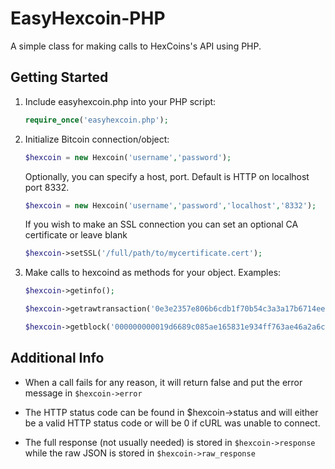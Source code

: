 EasyHexcoin-PHP
===============

A simple class for making calls to HexCoins's API using PHP.

Getting Started
---------------
1. Include easyhexcoin.php into your PHP script:

    ```php
    require_once('easyhexcoin.php');
    ```
2. Initialize Bitcoin connection/object:

    ```php
    $hexcoin = new Hexcoin('username','password');
    ```

    Optionally, you can specify a host, port. Default is HTTP on localhost port 8332.

    ```php
    $hexcoin = new Hexcoin('username','password','localhost','8332');
    ```

    If you wish to make an SSL connection you can set an optional CA certificate or leave blank
    ```php
    $hexcoin->setSSL('/full/path/to/mycertificate.cert');
    ````

3. Make calls to hexcoind as methods for your object. Examples:

    ```php
    $hexcoin->getinfo();
    
    $hexcoin->getrawtransaction('0e3e2357e806b6cdb1f70b54c3a3a17b6714ee1f0e68bebb44a74b1efd512098',1);
    
    $hexcoin->getblock('000000000019d6689c085ae165831e934ff763ae46a2a6c172b3f1b60a8ce26f');
    ```

Additional Info
---------------
* When a call fails for any reason, it will return false and put the error message in `$hexcoin->error`

* The HTTP status code can be found in $hexcoin->status and will either be a valid HTTP status code or will be 0 if cURL was unable to connect.

* The full response (not usually needed) is stored in `$hexcoin->response` while the raw JSON is stored in `$hexcoin->raw_response`
